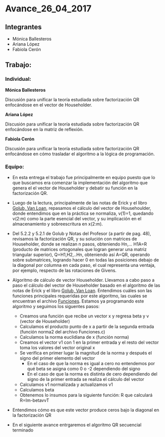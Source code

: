 Avance\_26\_04\_2017
================

Integrantes
-----------

-   Mónica Ballesteros
-   Ariana López
-   Fabiola Cerón

Trabajo:
--------

### Individual:

**Mónica Ballesteros**

Discusión para unificar la teoría estudiada sobre factorización QR enfocándose en el vector de Householder.  

**Ariana López**

Discusión para unificar la teoría estudiada sobre factorización QR enfocándose en la matriz de reflexión.

**Fabiola Cerón**

Discusión para unificar la teoría estudiada sobre factorización QR enfocándose en cómo trasladar el algoritmo a la lógica de programación.

### Equipo:

* En esta entrega el trabajo fue principalmente en equipo puesto que lo que buscamos era comenzar la implementación del algoritmo que genera el el vector de Householder y debatir su función en la factorización QR.

* Luego de la lectura, principalmente de las notas de Erick y el libro [Golub, Van Loan](https://drive.google.com/file/d/0B5IJ1w6MjxegWGg4V1pDbFhaSzQ/view?usp=sharing), repasamos el cálculo del vector de Househoulder, donde entendimos que en la práctica se normaliza, v(1)=1, quedando v(2:m) como la parte esencial del vector, y su implicación en el almacenamiento y sobreescritura en x(2:m).

* Del 5.2.2 y 5.2.1 de Golub y Notas del Profesor (a partir de pag. 48), revisamos la factorización QR, y su solución con matrices de Householder, donde se realizan n pasos, obteniendo Hn,… H1A=R (producto de matrices ortogonales que logran generar una matriz triangular superior), Q=H1,H2,..Hn, obteniendo así A=QR, operando sobre submatrices, logrando hacer 0 en todas las posiciones debajo de la diagonal por columna en cada paso, el cual representa una ventaja, por ejemplo, respecto de las rotaciones de Givens.

* Algoritmo de cálculo de vector Householder. Llevamos a cabo paso a paso el cálculo del vector de Householder basado en el algoritmo de las notas de Erick y el libro [Golub, Van Loan](https://drive.google.com/file/d/0B5IJ1w6MjxegWGg4V1pDbFhaSzQ/view?usp=sharing).  Entendimos cuáles son las funciones principales requeridas por este algoritmo, las cuales se encuentran el archivo [Funciones](Funciones.c).  Estamos ya programando este algoritmo y seguimos los siguentes pasos:

	+ Creamos una función que recibe un vector x y regresa beta y v (vector de Householder)
	+ Calculamos el producto punto de x a partir de la segunda entrada (función norma2 del archivo Funciones.c)
	+ Calculamos la norma euclidiana de x (función norma)
	+ Creamos el vector v1 con 1 en la primer entrada y el resto del vector toma los valores del vector original x
	+ Se verifica en primer lugar la magnitud de la norma y después el signo del primer elemento del vector
		- En el caso de que la norma es igual a cero no entendemos por qué beta se asigna como 0 o -2 dependiendo del signo
		- En el caso de que la norma es distinta de cero dependiendo del signo de la primer entrada se realiza el cálculo del vector
	+ Calculamos v1 normalizada y actualizamos v1
	+ Calculamos beta
	+ Obtenemos lo insumos para la siguiente función: R que calculará R=Im-betavvT

* Entendimos cómo es que este vector produce ceros bajo la diagonal en la factorización QR

* En el siguiente avance entrgaremos el algoritmo QR secuencial terminado